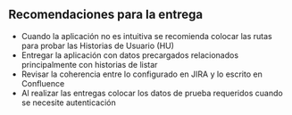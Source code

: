 
## Recomendaciones para la entrega

* Cuando la aplicación no es intuitiva se recomienda colocar las rutas para probar las Historias de Usuario (HU)
* Entregar la aplicación con datos precargados relacionados principalmente con historias de listar
* Revisar la coherencia entre lo configurado en JIRA y lo escrito en Confluence
* Al realizar las entregas colocar los datos de prueba requeridos cuando se necesite autenticación
